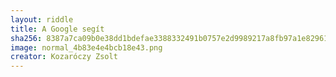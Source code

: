 ```yaml
---
layout: riddle
title: A Google segít
sha256: 8387a7ca09b0e38dd1bdefae3388332491b0757e2d9989217a8fb97a1e829612
image: normal_4b83e4e4bcb18e43.png
creator: Kozaróczy Zsolt
---
```

